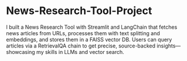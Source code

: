 # News-Research-Tool-Project
I built a News Research Tool with Streamlit and LangChain that fetches news articles from URLs, processes them with text splitting and embeddings, and stores them in a FAISS vector DB. Users can query articles via a RetrievalQA chain to get precise, source-backed insights—showcasing my skills in LLMs and vector search.
